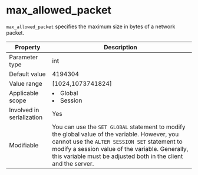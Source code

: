 max_allowed_packet
=======================================
<!-- # docslug#/oceanbase-database/oceanbase-database/V4.0.0/max_allowed_packet-1-2-3-4 -->
`max_allowed_packet` specifies the maximum size in bytes of a network packet.


| **Property** | **Description** |
|---------|--------------------------------------------------------------------------------------------------------------------|
| Parameter type | int |
| Default value | 4194304 |
| Value range | [1024,1073741824] |
| Applicable scope | <li> Global   <li> Session |
| Involved in serialization | Yes |
| Modifiable | You can use the `SET GLOBAL` statement to modify the global value of the variable. However, you cannot use the `ALTER SESSION SET` statement to modify a session value of the variable. Generally, this variable must be adjusted both in the client and the server.  |


